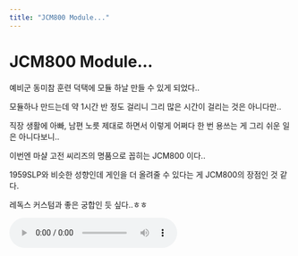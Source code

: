 ```yaml
---
title: "JCM800 Module..."
---
```

# JCM800 Module...

예비군 동미참 훈련 덕택에 모듈 하날 만들 수 있게 되었다..

모듈하나 만드는데 약 1시간 반 정도 걸리니 그리 많은 시간이 걸리는 것은 아니다만..

직장 생활에 아빠, 남편 노릇 제대로 하면서 이렇게 어쩌다 한 번 용쓰는 게 그리 쉬운 일은 아니다보니..

이번엔 마샬 고전 씨리즈의 명품으로 꼽히는 JCM800 이다..

1959SLP와 비슷한 성향인데 게인을 더 올려줄 수 있다는 게 JCM800의 장점인 것 같다.

레독스 커스텀과 좋은 궁합인 듯 싶다..ㅎㅎ

<audio src="/assets/images/4b3dcc4b44d9b485d1940f18e6821d8a.mp3" controls preload></audio>


